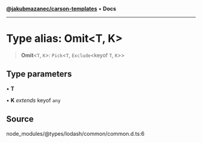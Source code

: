 [**@jakubmazanec/carson-templates**](../../../README.md) • **Docs**

---

# Type alias: Omit\<T, K\>

> **Omit**\<`T`, `K`\>: `Pick`\<`T`, `Exclude`\<keyof `T`, `K`\>\>

## Type parameters

• **T**

• **K** _extends_ keyof `any`

## Source

node_modules/@types/lodash/common/common.d.ts:6
